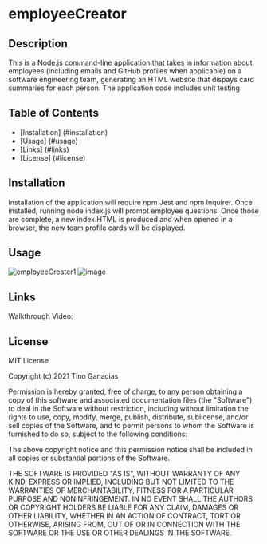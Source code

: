 # employeeCreator

## Description

This is a Node.js command-line application that takes in information about employees (including emails and GitHub profiles when applicable) on a software engineering team, generating an HTML website that dispays card summaries for each person.  The application code includes unit testing.

## Table of Contents

- [Installation] (#installation)
- [Usage] (#usage)
- [Links] (#links)
- [License] (#license)


## Installation

Installation of the application will require npm Jest and npm Inquirer.  Once installed, running node index.js will prompt employee questions.  Once those are complete, a new index.HTML is produced and when opened in a browser, the new team profile cards will be displayed.

## Usage

![employeeCreater1](https://user-images.githubusercontent.com/84544540/130845918-d1e94ccc-f7a2-49a8-8563-fee2b6b71ca5.PNG)
![image](https://user-images.githubusercontent.com/84544540/130845958-4c7b4b3c-4538-454b-8c6c-07d0dee3f029.png)

## Links

Walkthrough Video:

## License

MIT License

Copyright (c) 2021 Tino Ganacias

Permission is hereby granted, free of charge, to any person obtaining a copy
of this software and associated documentation files (the "Software"), to deal
in the Software without restriction, including without limitation the rights
to use, copy, modify, merge, publish, distribute, sublicense, and/or sell
copies of the Software, and to permit persons to whom the Software is
furnished to do so, subject to the following conditions:

The above copyright notice and this permission notice shall be included in all
copies or substantial portions of the Software.

THE SOFTWARE IS PROVIDED "AS IS", WITHOUT WARRANTY OF ANY KIND, EXPRESS OR
IMPLIED, INCLUDING BUT NOT LIMITED TO THE WARRANTIES OF MERCHANTABILITY,
FITNESS FOR A PARTICULAR PURPOSE AND NONINFRINGEMENT. IN NO EVENT SHALL THE
AUTHORS OR COPYRIGHT HOLDERS BE LIABLE FOR ANY CLAIM, DAMAGES OR OTHER
LIABILITY, WHETHER IN AN ACTION OF CONTRACT, TORT OR OTHERWISE, ARISING FROM,
OUT OF OR IN CONNECTION WITH THE SOFTWARE OR THE USE OR OTHER DEALINGS IN THE
SOFTWARE.



